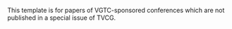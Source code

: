 This template is for papers of VGTC-sponsored conferences which are not published in a special issue of TVCG.

